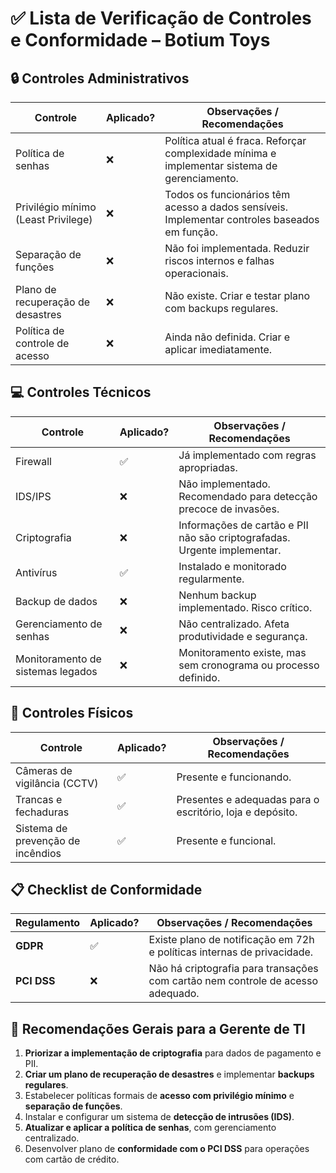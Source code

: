 
# ✅ Lista de Verificação de Controles e Conformidade – Botium Toys

## 🔒 Controles Administrativos

| Controle                          | Aplicado? | Observações / Recomendações                                                                 |
|----------------------------------|-----------|---------------------------------------------------------------------------------------------|
| Política de senhas               | ❌        | Política atual é fraca. Reforçar complexidade mínima e implementar sistema de gerenciamento. |
| Privilégio mínimo (Least Privilege) | ❌        | Todos os funcionários têm acesso a dados sensíveis. Implementar controles baseados em função. |
| Separação de funções             | ❌        | Não foi implementada. Reduzir riscos internos e falhas operacionais.                        |
| Plano de recuperação de desastres | ❌        | Não existe. Criar e testar plano com backups regulares.                                     |
| Política de controle de acesso   | ❌        | Ainda não definida. Criar e aplicar imediatamente.                                          |

## 💻 Controles Técnicos

| Controle                   | Aplicado? | Observações / Recomendações                                                             |
|---------------------------|-----------|-----------------------------------------------------------------------------------------|
| Firewall                  | ✅        | Já implementado com regras apropriadas.                                                |
| IDS/IPS                   | ❌        | Não implementado. Recomendado para detecção precoce de invasões.                       |
| Criptografia              | ❌        | Informações de cartão e PII não são criptografadas. Urgente implementar.               |
| Antivírus                 | ✅        | Instalado e monitorado regularmente.                                                   |
| Backup de dados           | ❌        | Nenhum backup implementado. Risco crítico.                                             |
| Gerenciamento de senhas   | ❌        | Não centralizado. Afeta produtividade e segurança.                                     |
| Monitoramento de sistemas legados | ❌        | Monitoramento existe, mas sem cronograma ou processo definido.                         |

## 🏢 Controles Físicos

| Controle                           | Aplicado? | Observações / Recomendações                                                       |
|-----------------------------------|-----------|-----------------------------------------------------------------------------------|
| Câmeras de vigilância (CCTV)      | ✅        | Presente e funcionando.                                                          |
| Trancas e fechaduras              | ✅        | Presentes e adequadas para o escritório, loja e depósito.                         |
| Sistema de prevenção de incêndios | ✅        | Presente e funcional.                                                            |

## 📋 Checklist de Conformidade

| Regulamento                      | Aplicado? | Observações / Recomendações                                                                 |
|----------------------------------|-----------|---------------------------------------------------------------------------------------------|
| **GDPR**                         | ✅        | Existe plano de notificação em 72h e políticas internas de privacidade.                    |
| **PCI DSS**                      | ❌        | Não há criptografia para transações com cartão nem controle de acesso adequado.            |

## 📝 Recomendações Gerais para a Gerente de TI

1. **Priorizar a implementação de criptografia** para dados de pagamento e PII.
2. **Criar um plano de recuperação de desastres** e implementar **backups regulares**.
3. Estabelecer políticas formais de **acesso com privilégio mínimo** e **separação de funções**.
4. Instalar e configurar um sistema de **detecção de intrusões (IDS)**.
5. **Atualizar e aplicar a política de senhas**, com gerenciamento centralizado.
6. Desenvolver plano de **conformidade com o PCI DSS** para operações com cartão de crédito.
